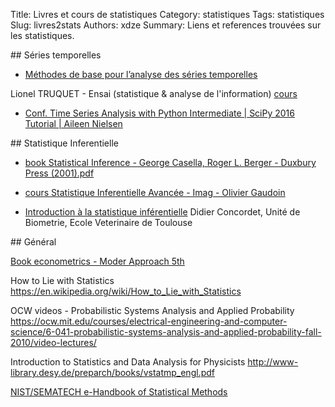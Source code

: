 Title: Livres et cours de statistiques
Category: statistiques
Tags: statistiques
Slug: livres2stats
Authors: xdze
Summary: Liens et references trouvées sur les statistiques.




## Séries temporelles

- [Méthodes de base pour l’analyse des séries temporelles](http://www.ensai.fr/files/_media/documents/Enseignants%20chercheurs%20-%20doctorants/ltruquet%20-%20documents/CoursseriestempCHAP1.pdf)

Lionel TRUQUET - Ensai (statistique & analyse de l'information)
[cours](http://www.ensai.fr/enseignant-en/alias/lionel-truquet-55.html#horizontalTab2)

- [Conf. Time Series Analysis with Python Intermediate | SciPy 2016 Tutorial | Aileen Nielsen](https://www.youtube.com/watch?v=JNfxr4BQrLk&list=PLYx7XA2nY5Gf37zYZMw6OqGFRPjB1jCy6&index=2&t=565s)


## Statistique Inferentielle

- [book Statistical Inference - George Casella, Roger L. Berger - Duxbury Press (2001).pdf](http://people.unica.it/musio/files/2008/10/Casella-Berger.pdf)


- [cours Statistique Inferentielle Avancée - Imag - Olivier Gaudoin](http://www-ljk.imag.fr/membres/Olivier.Gaudoin/SIA.pdf)

- [Introduction à la statistique inférentielle](http://www.biostat.envt.fr/spip/IMG/pdf/cours1.pdf)
Didier Concordet, Unité de Biometrie, Ecole Veterinaire de Toulouse


## Général

[Book econometrics - Moder Approach 5th](http://economics.ut.ac.ir/documents/3030266/14100645/Jeffrey_M._Wooldridge_Introductory_Econometrics_A_Modern_Approach__2012.pdf)


How to Lie with Statistics
https://en.wikipedia.org/wiki/How_to_Lie_with_Statistics

OCW videos - Probabilistic Systems Analysis and Applied Probability
https://ocw.mit.edu/courses/electrical-engineering-and-computer-science/6-041-probabilistic-systems-analysis-and-applied-probability-fall-2010/video-lectures/


Introduction to Statistics and Data
Analysis for Physicists
http://www-library.desy.de/preparch/books/vstatmp_engl.pdf


[NIST/SEMATECH e-Handbook of Statistical Methods]( http://www.itl.nist.gov/div898/handbook/ )

